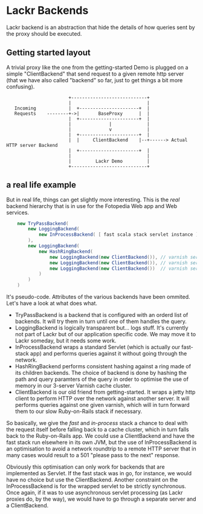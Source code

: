 Lackr Backends
==============

Lackr backend is an abstraction that hide the details of how queries sent by the proxy should be executed.

Getting started layout
----------------------

A trivial proxy like the one from the getting-started Demo is plugged on a simple "ClientBackend" that send
request to a given remote http server (that we have also called "backend" so far, just to get things a bit more
confusing).

```
                       +----------------------------+                                                                         
                       |                            |                                                                         
   Incoming            |  +----------------------+  |                                                                         
   Requests    --------+->|       BaseProxy      |  |                                                                         
                       |  +----------------------+  |                                                                         
                       |              |             |                                                                         
                       |              v             |                                                                         
                       |  +----------------------+  |                                                                         
                       |  |     ClientBackend    |--+------> Actual HTTP server Backend                                    
                       |  +----------------------+  |                                                                         
                       |                            |                                                                         
                       |         Lackr Demo         |                                                                         
                       +----------------------------+                                                                         
```

a real life example
-------------------

But in real life, things can get slightly more interesting. This is the _real_ backend hierarchy that is in
use for the Fotopedia Web app and Web services.

```java
    new TryPassBackend(
        new LoggingBackend(
            new InProcessBackend( [ fast scala stack servlet instance ] )
        ),
        new LoggingBackend(
            new HashRingBackend(
                new LoggingBackend(new ClientBackend()), // varnish server 1
                new LoggingBackend(new ClientBackend()), // varnish server 2
                new LoggingBackend(new ClientBackend())  // varnish server 3
            )
        )
    )
```

It's pseudo-code. Attributes of the various backends have been ommited. Let's have a look at what does what.

- TryPassBackend is a backend that is configured with an orderd list of backends. It will try them in turn until one
  of them handles the query.
- LoggingBackend is logically transparent but... logs stuff. It's currently not part of Lackr but of our
  application specific code. We may move it to Lackr someday, but it needs some work.
- InProcessBackend wraps a standard Servlet (which is actually our fast-stack app) and performs queries against it
  without going through the network.
- HashRingBackend performs consistent hashing against a ring made of its children backends. The choice of backend
  is done by hashing the path and query paramters of the query in order to optimise the use of memory in our
  3-server Varnish cache cluster.
- ClientBackend is our old friend from getting-started. It wraps a jetty http client to perform HTTP over the network
  against another server. It will performs queries against one given varnish, which will in turn forward them to our
  slow Ruby-on-Rails stack if necessary.

So basically, we give the *fast* and *in-process* stack a chance to deal with the request itself before falling back
to a cache cluster, which in turn falls back to the Ruby-on-Rails app. We could use a ClientBackend and have the fast
stack run elsewhere in its own JVM, but the use of InProcessBackend is an optimisation to avoid a network roundtrip to
a remote HTTP server that in many cases would result to a 501 "please pass to the next" response.

Obviously this optimisation can only work for backends that are implemented as Servlet. If the fast stack was in go, for
instance, we would have no choice but use the ClientBackend. Another constraint on the InProcessBackend is for the
wrapped servlet to be strictly synchronous. Once again, if it was to use asynchronous servlet processing (as Lackr
proxies do, by the way), we would have to go through a separate server and a ClientBackend.
